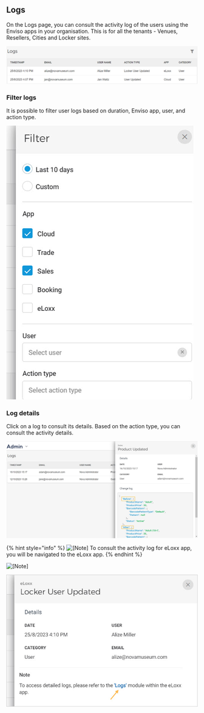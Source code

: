 ## Logs


On the Logs page, you can consult the activity log of the users using the Enviso apps in your organisation. This is for all the tenants - Venues, Resellers, Cities and Locker sites.

![130.jpg](media/uuid-8d162dc4-9709-4d2a-f3f8-56a77f3f76fb.jpg)

### Filter logs


It is possible to filter user logs based on duration, Enviso app, user, and action type.

![129.jpg](media/uuid-38943893-8d7c-bbf3-aeec-1691352c5683.jpg)

### Log details


Click on a log to consult its details. Based on the action type, you can consult the activity details.

![154.jpg](media/uuid-36ae781c-b81a-4026-110e-291bf8c61dd7.jpg)


{% hint style="info" %}
![[Note]](media/note.png)
To consult the activity log for eLoxx app, you will be navigated to the eLoxx app.
{% endhint %}


![[Note]](media/note.png)

![126.jpg](media/uuid-5dfec4b1-9a39-468b-f53b-99d3ac70aedc.jpg)
